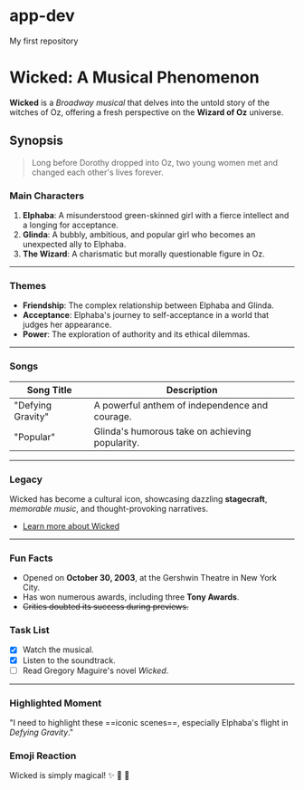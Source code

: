 # app-dev
My first repository

# Wicked: A Musical Phenomenon  

**Wicked** is a *Broadway musical* that delves into the untold story of the witches of Oz, offering a fresh perspective on the **Wizard of Oz** universe.  

## Synopsis  

> Long before Dorothy dropped into Oz, two young women met and changed each other's lives forever.  

### Main Characters  
1. **Elphaba**: A misunderstood green-skinned girl with a fierce intellect and a longing for acceptance.  
2. **Glinda**: A bubbly, ambitious, and popular girl who becomes an unexpected ally to Elphaba.  
3. **The Wizard**: A charismatic but morally questionable figure in Oz.  

---

### Themes  

- **Friendship**: The complex relationship between Elphaba and Glinda.  
- **Acceptance**: Elphaba's journey to self-acceptance in a world that judges her appearance.  
- **Power**: The exploration of authority and its ethical dilemmas.  

---

### Songs  

| Song Title        | Description                                    |  
|-------------------|------------------------------------------------|  
| "Defying Gravity" | A powerful anthem of independence and courage. |  
| "Popular"         | Glinda's humorous take on achieving popularity. |  

---

### Legacy  

Wicked has become a cultural icon, showcasing dazzling **stagecraft**, *memorable music*, and thought-provoking narratives.  

- [Learn more about Wicked](https://www.wickedthemusical.com)  

---

### Fun Facts  
- Opened on **October 30, 2003**, at the Gershwin Theatre in New York City.  
- Has won numerous awards, including three **Tony Awards**.  
- ~~Critics doubted its success during previews.~~  

### Task List  

- [x] Watch the musical.  
- [x] Listen to the soundtrack.  
- [ ] Read Gregory Maguire's novel _Wicked_.  

---

### Highlighted Moment  

"I need to highlight these ==iconic scenes==, especially Elphaba's flight in *Defying Gravity*."  

### Emoji Reaction  

Wicked is simply magical! :sparkles: :broom: :musical_note:  


